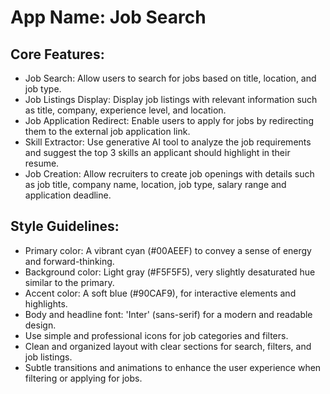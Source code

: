 # **App Name**: Job Search

## Core Features:

- Job Search: Allow users to search for jobs based on title, location, and job type.
- Job Listings Display: Display job listings with relevant information such as title, company, experience level, and location.
- Job Application Redirect: Enable users to apply for jobs by redirecting them to the external job application link.
- Skill Extractor: Use generative AI tool to analyze the job requirements and suggest the top 3 skills an applicant should highlight in their resume.
- Job Creation: Allow recruiters to create job openings with details such as job title, company name, location, job type, salary range and application deadline.

## Style Guidelines:

- Primary color: A vibrant cyan (#00AEEF) to convey a sense of energy and forward-thinking.
- Background color: Light gray (#F5F5F5), very slightly desaturated hue similar to the primary.
- Accent color: A soft blue (#90CAF9), for interactive elements and highlights.
- Body and headline font: 'Inter' (sans-serif) for a modern and readable design.
- Use simple and professional icons for job categories and filters.
- Clean and organized layout with clear sections for search, filters, and job listings.
- Subtle transitions and animations to enhance the user experience when filtering or applying for jobs.